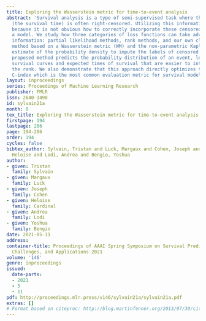 ```yaml
---
title: Exploring the Wasserstein metric for time-to-event analysis
abstract: 'Survival analysis is a type of semi-supervised task where the target output
  (the survival time) is often right-censored. Utilizing this information is a challenge
  because it is not obvious how to correctly incorporate these censored examples into
  a model. We study how three categories of loss functions can take advantage of this
  information: partial likelihood methods, rank methods, and our own classification
  method based on a Wasserstein metric (WM) and the non-parametric Kaplan Meier (KM)
  estimate of the probability density to impute the labels of censored examples. The
  proposed method predicts the probability distribution of an event, letting us compute
  survival curves and expected times of survival that are easier to interpret than
  the rank. We also demonstrate that this approach directly optimizes the expected
  C-index which is the most common evaluation metric for survival models.'
layout: inproceedings
series: Proceedings of Machine Learning Research
publisher: PMLR
issn: 2640-3498
id: sylvain21a
month: 0
tex_title: Exploring the Wasserstein metric for time-to-event analysis
firstpage: 194
lastpage: 206
page: 194-206
order: 194
cycles: false
bibtex_author: Sylvain, Tristan and Luck, Margaux and Cohen, Joseph and Cardinal,
  Heloise and Lodi, Andrea and Bengio, Yoshua
author:
- given: Tristan
  family: Sylvain
- given: Margaux
  family: Luck
- given: Joseph
  family: Cohen
- given: Heloise
  family: Cardinal
- given: Andrea
  family: Lodi
- given: Yoshua
  family: Bengio
date: 2021-05-11
address:
container-title: Proceedings of AAAI Spring Symposium on Survival Prediction - Algorithms,
  Challenges, and Applications 2021
volume: '146'
genre: inproceedings
issued:
  date-parts:
  - 2021
  - 5
  - 11
pdf: http://proceedings.mlr.press/v146/sylvain21a/sylvain21a.pdf
extras: []
# Format based on citeproc: http://blog.martinfenner.org/2013/07/30/citeproc-yaml-for-bibliographies/
---
```

